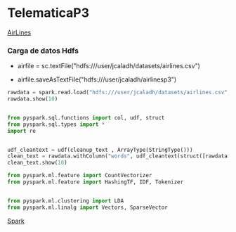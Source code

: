 
# TelematicaP3

[AirLines](https://community.hortonworks.com/articles/84781/spark-text-analytics-uncovering-data-driven-topics.html)

### Carga de datos Hdfs

* airfile = sc.textFile("hdfs:///user/jcaladh/datasets/airlines.csv")

* airfile.saveAsTextFile("hdfs:///user/jcaladh/airlinesp3")




```python
rawdata = spark.read.load("hdfs:///user/jcaladh/datasets/airlines.csv",format="csv", header=True)
rawdata.show(10)


from pyspark.sql.functions import col, udf, struct
from pyspark.sql.types import *
import re


udf_cleantext = udf(cleanup_text , ArrayType(StringType()))
clean_text = rawdata.withColumn("words", udf_cleantext(struct([rawdata[x] for x in rawdata.columns])))
clean_text.show(10)

from pyspark.ml.feature import CountVectorizer
from pyspark.ml.feature import HashingTF, IDF, Tokenizer


from pyspark.ml.clustering import LDA
from pyspark.ml.linalg import Vectors, SparseVector
```
[Spark](http://spark.apache.org/docs/2.2.0/api/python/_modules/pyspark/ml/clustering.html)

